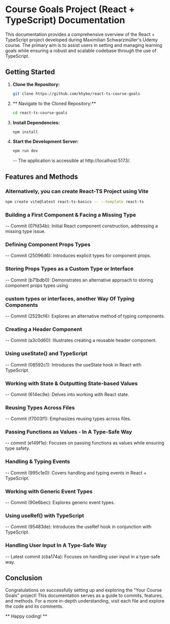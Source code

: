 # Course Goals Project (React + TypeScript) Documentation

This documentation provides a comprehensive overview of the React + TypeScript project developed during Maximilian Schwarzmüller's Udemy course. The primary aim is to assist users in setting and managing learning goals while ensuring a robust and scalable codebase through the use of TypeScript.

## Getting Started

1. **Clone the Repository:**

   ```bash
   git clone https://github.com/khybe/react-ts-course-goals
   ```

2. ** Navigate to the Cloned Repository:**

   ```bash
   cd react-ts-course-goals
   ```

3. **Install Dependencies:**

   ```bash
   npm install
   ```

4. **Start the Development Server:**

   ```bash
   npm run dev
   ```

   -- The application is accessible at http://localhost:5173/.

## Features and Methods

### Alternatively, you can create React-TS Project using Vite

```bash
npm create vite@latest react-ts-basics -- --template react-ts
```

### Building a First Component & Facing a Missing Type

-- Commit (07fd34b): Initial React component construction, addressing a missing type issue.

### Defining Component Props Types

-- Commit (25096d6): Introduces explicit types for component props.

### Storing Props Types as a Custom Type or Interface

-- Commit (b71bdb0): Demonstrates an alternative approach to storing component props types using

### custom types or interfaces, another Way Of Typing Components

-- Commit (2529cf4): Explores an alternative method of typing components.

### Creating a Header Component

-- Commit (a3c0d60): Illustrates creating a reusable header component.

### Using useState() and TypeScript

-- Commit (08592c1): Introduces the useState hook in React with TypeScript.

### Working with State & Outputting State-based Values

-- Commit (614ec9e): Delves into working with React state.

### Reusing Types Across Files

-- Commit (f7003f1): Emphasizes reusing types across files.

### Passing Functions as Values - In A Type-Safe Way

-- commit (e149f1e): Focuses on passing functions as values while ensuring type safety.

### Handling & Typing Events

-- Commit (995c1e0): Covers handling and typing events in React + TypeScript.

### Working with Generic Event Types

-- Commit (90e6bec): Explores generic event types.

### Using useRef() with TypeScript

-- Commit (95483de): Introduces the useRef hook in conjunction with TypeScript.

### Handling User Input In A Type-Safe Way

-- Latest commit (cba174a): Focuses on handling user input in a type-safe way.

## Conclusion

Congratulations on successfully setting up and exploring the "Your Course Goals" project! This documentation serves as a guide to commits, features, and methods. For a more in-depth understanding, visit each file and explore the code and its comments.

** Happy coding! **
